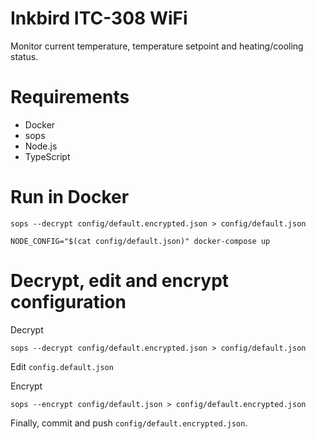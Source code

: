 # Inkbird ITC-308 WiFi

Monitor current temperature, temperature setpoint and heating/cooling status.

# Requirements

- Docker
- sops
- Node.js
- TypeScript

# Run in Docker

    sops --decrypt config/default.encrypted.json > config/default.json
    
    NODE_CONFIG="$(cat config/default.json)" docker-compose up

# Decrypt, edit and encrypt configuration

Decrypt

    sops --decrypt config/default.encrypted.json > config/default.json

Edit `config.default.json`

Encrypt

    sops --encrypt config/default.json > config/default.encrypted.json

Finally, commit and push `config/default.encrypted.json`.